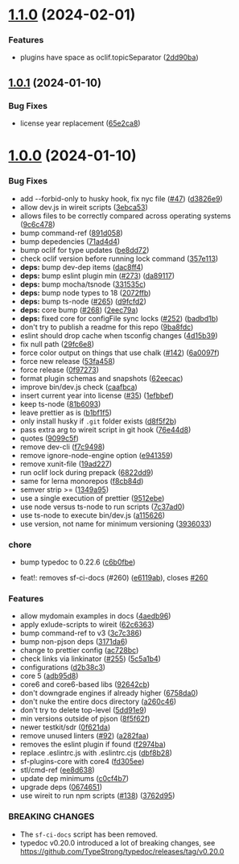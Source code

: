 # [1.1.0](https://github.com/ClayChipps/sf-chipps-dev-scripts/compare/1.0.1...1.1.0) (2024-02-01)


### Features

* plugins have space as oclif.topicSeparator ([2dd90ba](https://github.com/ClayChipps/sf-chipps-dev-scripts/commit/2dd90ba388d42e35485ab37a803aea1ea4e96665))



## [1.0.1](https://github.com/ClayChipps/sf-chipps-dev-scripts/compare/1.0.0...1.0.1) (2024-01-10)


### Bug Fixes

* license year replacement ([65e2ca8](https://github.com/ClayChipps/sf-chipps-dev-scripts/commit/65e2ca846bced6ca893a00f336736f88cacb2c09))



# [1.0.0](https://github.com/ClayChipps/sf-chipps-dev-scripts/compare/d2b38c32ebadd9a3b02fc1110e50271062d8dc97...1.0.0) (2024-01-10)


### Bug Fixes

* add --forbid-only to husky hook, fix nyc file ([#47](https://github.com/ClayChipps/sf-chipps-dev-scripts/issues/47)) ([d3826e9](https://github.com/ClayChipps/sf-chipps-dev-scripts/commit/d3826e9009c250f4e990b4ca83d378b686f63534))
* allow dev.js in wireit scripts ([3ebca53](https://github.com/ClayChipps/sf-chipps-dev-scripts/commit/3ebca5381a38018bb33c4ef8551afd9a56dd5bd4))
* allows files to be correctly compared across operating systems ([9c6c478](https://github.com/ClayChipps/sf-chipps-dev-scripts/commit/9c6c47844b66415b50abea3d8347c095bf0d9105))
* bump command-ref ([891d058](https://github.com/ClayChipps/sf-chipps-dev-scripts/commit/891d0588cadffa4e3a10b269f0f236b1a7f5aa78))
* bump depedencies ([71ad4d4](https://github.com/ClayChipps/sf-chipps-dev-scripts/commit/71ad4d4e78c03b78bbb41f13b57644870ec0ca6b))
* bump oclif for type updates ([be8dd72](https://github.com/ClayChipps/sf-chipps-dev-scripts/commit/be8dd72feda5fd4fd5d4209c2fc659e47a284bfd))
* check oclif version before running lock command ([357e113](https://github.com/ClayChipps/sf-chipps-dev-scripts/commit/357e113fd5fe0d3a17710eab8c1f9b0efe9074f3))
* **deps:** bump dev-dep items ([dac8ff4](https://github.com/ClayChipps/sf-chipps-dev-scripts/commit/dac8ff488e3abeaabaf0bf0414bf9175155bc73f))
* **deps:** bump eslint plugin min ([#273](https://github.com/ClayChipps/sf-chipps-dev-scripts/issues/273)) ([da89117](https://github.com/ClayChipps/sf-chipps-dev-scripts/commit/da891173454879f0511014b591b6e6bcc1ff24fd))
* **deps:** bump mocha/tsnode ([331535c](https://github.com/ClayChipps/sf-chipps-dev-scripts/commit/331535c35dab88254e93d88114f52781523af286))
* **deps:** bump node types to 18 ([2072ffb](https://github.com/ClayChipps/sf-chipps-dev-scripts/commit/2072ffb2578fb1957770825fd44cc3261841097c))
* **deps:** bump ts-node ([#265](https://github.com/ClayChipps/sf-chipps-dev-scripts/issues/265)) ([d9fcfd2](https://github.com/ClayChipps/sf-chipps-dev-scripts/commit/d9fcfd287a491a73449ea2a3ed01758fa29bf3b7))
* **deps:** core bump ([#268](https://github.com/ClayChipps/sf-chipps-dev-scripts/issues/268)) ([2eec79a](https://github.com/ClayChipps/sf-chipps-dev-scripts/commit/2eec79ac4abcce78eeea0185c8a7107f304db243))
* **deps:** fixed core for configFile sync locks ([#252](https://github.com/ClayChipps/sf-chipps-dev-scripts/issues/252)) ([badbd1b](https://github.com/ClayChipps/sf-chipps-dev-scripts/commit/badbd1bfda4d51ab63488fa377318f8e634c3ffc))
* don't try to publish a readme for this repo ([9ba8fdc](https://github.com/ClayChipps/sf-chipps-dev-scripts/commit/9ba8fdc2f666fb9ce9b6efb60f8a93480fffd55e))
* eslint should drop cache when tsconfig changes ([4d15b39](https://github.com/ClayChipps/sf-chipps-dev-scripts/commit/4d15b39ad1c64781fb5ed27fdf56dc4103f70ab4))
* fix null path ([29fc6e8](https://github.com/ClayChipps/sf-chipps-dev-scripts/commit/29fc6e82bbfdf3f8eb3c1e9d273ceec67c0fb280))
* force color output on things that use chalk ([#142](https://github.com/ClayChipps/sf-chipps-dev-scripts/issues/142)) ([6a0097f](https://github.com/ClayChipps/sf-chipps-dev-scripts/commit/6a0097f4859b3bc91ab0266e3d9545b2ad785a40))
* force new release ([53fa458](https://github.com/ClayChipps/sf-chipps-dev-scripts/commit/53fa45852a68fd87899838ae9bc4d6ef91244948))
* force release ([0f97273](https://github.com/ClayChipps/sf-chipps-dev-scripts/commit/0f972736c19a64a52f3e94d262d0ffe34423ac88))
* format plugin schemas and snapshots ([62eecac](https://github.com/ClayChipps/sf-chipps-dev-scripts/commit/62eecac8f49bf42ea9d558b680021949c047983e))
* improve bin/dev.js check ([caafbca](https://github.com/ClayChipps/sf-chipps-dev-scripts/commit/caafbca5ce919982ee2c8c80e3cc99e154212bcf))
* insert current year into license ([#35](https://github.com/ClayChipps/sf-chipps-dev-scripts/issues/35)) ([1efbbef](https://github.com/ClayChipps/sf-chipps-dev-scripts/commit/1efbbefc9da5d6177e5917ab677e75e49842906d))
* keep ts-node ([81b6093](https://github.com/ClayChipps/sf-chipps-dev-scripts/commit/81b6093d025f0a07ca54cbe1af23fa90c85309aa))
* leave prettier as is ([b1bf1f5](https://github.com/ClayChipps/sf-chipps-dev-scripts/commit/b1bf1f5c5c10bc52ef46ae5edb97935fe7dd3701))
* only install husky if `.git` folder exists ([d8f5f2b](https://github.com/ClayChipps/sf-chipps-dev-scripts/commit/d8f5f2b655bfded51fa48c57bbc7884b708c6e26))
* pass extra arg to wireit script in git hook ([76e44d8](https://github.com/ClayChipps/sf-chipps-dev-scripts/commit/76e44d82b9486dc56d108922bdba12a97ade3832))
* quotes ([9099c5f](https://github.com/ClayChipps/sf-chipps-dev-scripts/commit/9099c5f05d4c9655eb86532765b18896f24a0587))
* remove dev-cli ([f7c9498](https://github.com/ClayChipps/sf-chipps-dev-scripts/commit/f7c94981b0b9cc4b89c3b8e5955f40e58fb18358))
* remove ignore-node-engine option ([e941359](https://github.com/ClayChipps/sf-chipps-dev-scripts/commit/e9413594e5cc37cb4cd6d4465ead1d62e517221b))
* remove xunit-file ([19ad227](https://github.com/ClayChipps/sf-chipps-dev-scripts/commit/19ad2278cf410f6df4418af3f5ac9998d2c6f0fa))
* run oclif lock during prepack ([6822dd9](https://github.com/ClayChipps/sf-chipps-dev-scripts/commit/6822dd9e6b859c458f1c81eb42e7e02fe797c051))
* same for lerna monorepos ([f8cb84d](https://github.com/ClayChipps/sf-chipps-dev-scripts/commit/f8cb84d0211fca9f852e2312ab7082947694a1ef))
* semver strip >= ([1349a95](https://github.com/ClayChipps/sf-chipps-dev-scripts/commit/1349a95ce194e20058c1e5f2558c02e632bf6929))
* use a single execution of prettier ([9512ebe](https://github.com/ClayChipps/sf-chipps-dev-scripts/commit/9512ebea2a2ebc2781fc04cabcd21d5ff1be9105))
* use node versus ts-node to run scripts ([7c37ad0](https://github.com/ClayChipps/sf-chipps-dev-scripts/commit/7c37ad00fb2c3d9b949926ea772d8601c8326f9c))
* use ts-node to execute bin/dev.js ([a115626](https://github.com/ClayChipps/sf-chipps-dev-scripts/commit/a115626b3977b76a8212db22c8a7e614924c230f))
* use version, not name for minimum versioning ([3936033](https://github.com/ClayChipps/sf-chipps-dev-scripts/commit/3936033bacd7bb4d169967ef81d7c339821ad23f))


### chore

* bump typedoc to 0.22.6 ([c6b0fbe](https://github.com/ClayChipps/sf-chipps-dev-scripts/commit/c6b0fbe4fd1b9a7ef6d7b6913ba87ff9aafe53c3))


* feat!: removes sf-ci-docs (#260) ([e6119ab](https://github.com/ClayChipps/sf-chipps-dev-scripts/commit/e6119abe48ffb1edae171c142490ceb64fe8ba64)), closes [#260](https://github.com/ClayChipps/sf-chipps-dev-scripts/issues/260)


### Features

* allow mydomain examples in docs ([4aedb96](https://github.com/ClayChipps/sf-chipps-dev-scripts/commit/4aedb96412ed25a01b98184d102263717d634706))
* apply exlude-scripts to wireit ([62c6363](https://github.com/ClayChipps/sf-chipps-dev-scripts/commit/62c636318a1f1f72013857e0293fc6676a64fd33))
* bump command-ref to v3 ([3c7c386](https://github.com/ClayChipps/sf-chipps-dev-scripts/commit/3c7c3863a095aad7485f14c05daaf1c82562a716))
* bump non-pjson deps ([3171da6](https://github.com/ClayChipps/sf-chipps-dev-scripts/commit/3171da63e4fff78f045b98f8db8e4de14656ebb2))
* change to prettier config ([ac728bc](https://github.com/ClayChipps/sf-chipps-dev-scripts/commit/ac728bc3c5aa76b2daee1b59f3474554f0713fbe))
* check links via linkinator ([#255](https://github.com/ClayChipps/sf-chipps-dev-scripts/issues/255)) ([5c5a1b4](https://github.com/ClayChipps/sf-chipps-dev-scripts/commit/5c5a1b49b81e5b11b4876450776cdb90cc1d175f))
* configurations ([d2b38c3](https://github.com/ClayChipps/sf-chipps-dev-scripts/commit/d2b38c32ebadd9a3b02fc1110e50271062d8dc97))
* core 5 ([adb95d8](https://github.com/ClayChipps/sf-chipps-dev-scripts/commit/adb95d85838643d59f1f4e5a9f6d111fb68eae42))
* core6 and core6-based libs ([92642cb](https://github.com/ClayChipps/sf-chipps-dev-scripts/commit/92642cba27174e1517e76a4f7a4d7509465f2e95))
* don't downgrade engines if already higher ([6758da0](https://github.com/ClayChipps/sf-chipps-dev-scripts/commit/6758da088be0d10fd4ff416f71e4913b5a9141ea))
* don't nuke the entire docs directory ([a260c46](https://github.com/ClayChipps/sf-chipps-dev-scripts/commit/a260c460a0d5195083e4e14a51b991ccb8e849dc))
* don't try to delete top-level ([5dd91e9](https://github.com/ClayChipps/sf-chipps-dev-scripts/commit/5dd91e9be7dab9d7123e50a83c05726427afadb7))
* min versions outside of pjson ([8f5f62f](https://github.com/ClayChipps/sf-chipps-dev-scripts/commit/8f5f62ff52dfda177d0142000e89be208ab707a4))
* newer testkit/sdr ([0f621da](https://github.com/ClayChipps/sf-chipps-dev-scripts/commit/0f621daf238e7ba692b96ff3ac470c1d7a23d157))
* remove unused linters ([#92](https://github.com/ClayChipps/sf-chipps-dev-scripts/issues/92)) ([a282faa](https://github.com/ClayChipps/sf-chipps-dev-scripts/commit/a282faaaccdc7b05884e1dbc48d6641225833a2a))
* removes the eslint plugin if found ([f2974ba](https://github.com/ClayChipps/sf-chipps-dev-scripts/commit/f2974baa377442f032a5f887266b3bcd41c6e18a))
* replace .eslintrc.js with .eslintrc.cjs ([dbf8b28](https://github.com/ClayChipps/sf-chipps-dev-scripts/commit/dbf8b280946844ee15eb938476a2b7783ab78dad))
* sf-plugins-core with core4 ([fd305ee](https://github.com/ClayChipps/sf-chipps-dev-scripts/commit/fd305ee2afd4917248f87963940321bae09d3535))
* stl/cmd-ref ([ee8d638](https://github.com/ClayChipps/sf-chipps-dev-scripts/commit/ee8d638265e4278075d93d451d482beef428efc3))
* update dep minimums ([c0cf4b7](https://github.com/ClayChipps/sf-chipps-dev-scripts/commit/c0cf4b71c3dd98c3ee5513045d01c77908a57ce8))
* upgrade deps ([0674651](https://github.com/ClayChipps/sf-chipps-dev-scripts/commit/067465150445d7ac8b4d0c180e96d825de292f38))
* use wireit to run npm scripts ([#138](https://github.com/ClayChipps/sf-chipps-dev-scripts/issues/138)) ([3762d95](https://github.com/ClayChipps/sf-chipps-dev-scripts/commit/3762d95e34d7f1a611c4d8f8929696cd8c49d7f5))


### BREAKING CHANGES

* The `sf-ci-docs` script has been removed.
* typedoc v0.20.0 introduced a lot of breaking changes,
see https://github.com/TypeStrong/typedoc/releases/tag/v0.20.0




